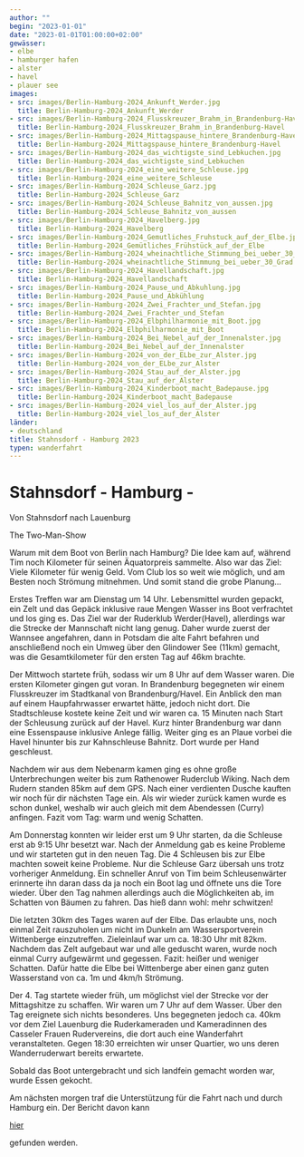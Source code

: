```yaml
---
author: ""
begin: "2023-01-01"
date: "2023-01-01T01:00:00+02:00"
gewässer:
- elbe
- hamburger hafen
- alster
- havel
- plauer see
images:
- src: images/Berlin-Hamburg-2024_Ankunft_Werder.jpg
  title: Berlin-Hamburg-2024_Ankunft_Werder
- src: images/Berlin-Hamburg-2024_Flusskreuzer_Brahm_in_Brandenburg-Havel.jpg
  title: Berlin-Hamburg-2024_Flusskreuzer_Brahm_in_Brandenburg-Havel
- src: images/Berlin-Hamburg-2024_Mittagspause_hintere_Brandenburg-Havel.jpg
  title: Berlin-Hamburg-2024_Mittagspause_hintere_Brandenburg-Havel
- src: images/Berlin-Hamburg-2024_das_wichtigste_sind_Lebkuchen.jpg
  title: Berlin-Hamburg-2024_das_wichtigste_sind_Lebkuchen
- src: images/Berlin-Hamburg-2024_eine_weitere_Schleuse.jpg
  title: Berlin-Hamburg-2024_eine_weitere_Schleuse
- src: images/Berlin-Hamburg-2024_Schleuse_Garz.jpg
  title: Berlin-Hamburg-2024_Schleuse_Garz
- src: images/Berlin-Hamburg-2024_Schleuse_Bahnitz_von_aussen.jpg
  title: Berlin-Hamburg-2024_Schleuse_Bahnitz_von_aussen
- src: images/Berlin-Hamburg-2024_Havelberg.jpg
  title: Berlin-Hamburg-2024_Havelberg
- src: images/Berlin-Hamburg-2024_Gemutliches_Fruhstuck_auf_der_Elbe.jpg
  title: Berlin-Hamburg-2024_Gemütliches_Frühstück_auf_der_Elbe
- src: images/Berlin-Hamburg-2024_wheinachtliche_Stimmung_bei_ueber_30_Grad.jpg
  title: Berlin-Hamburg-2024_wheinachtliche_Stimmung_bei_ueber_30_Grad
- src: images/Berlin-Hamburg-2024_Havellandschaft.jpg
  title: Berlin-Hamburg-2024_Havellandschaft
- src: images/Berlin-Hamburg-2024_Pause_und_Abkuhlung.jpg
  title: Berlin-Hamburg-2024_Pause_und_Abkühlung
- src: images/Berlin-Hamburg-2024_Zwei_Frachter_und_Stefan.jpg
  title: Berlin-Hamburg-2024_Zwei_Frachter_und_Stefan
- src: images/Berlin-Hamburg-2024_Elbphilharmonie_mit_Boot.jpg
  title: Berlin-Hamburg-2024_Elbphilharmonie_mit_Boot
- src: images/Berlin-Hamburg-2024_Bei_Nebel_auf_der_Innenalster.jpg
  title: Berlin-Hamburg-2024_Bei_Nebel_auf_der_Innenalster
- src: images/Berlin-Hamburg-2024_von_der_ELbe_zur_Alster.jpg
  title: Berlin-Hamburg-2024_von_der_ELbe_zur_Alster
- src: images/Berlin-Hamburg-2024_Stau_auf_der_Alster.jpg
  title: Berlin-Hamburg-2024_Stau_auf_der_Alster
- src: images/Berlin-Hamburg-2024_Kinderboot_macht_Badepause.jpg
  title: Berlin-Hamburg-2024_Kinderboot_macht_Badepause
- src: images/Berlin-Hamburg-2024_viel_los_auf_der_Alster.jpg
  title: Berlin-Hamburg-2024_viel_los_auf_der_Alster
länder: 
- deutschland
title: Stahnsdorf - Hamburg 2023
typen: wanderfahrt
---
```



# Stahnsdorf - Hamburg -


Von Stahnsdorf nach Lauenburg

The Two-Man-Show

Warum mit dem Boot von Berlin nach Hamburg? Die Idee kam auf, während Tim noch Kilometer für seinen Äquatorpreis sammelte. Also war das Ziel: Viele Kilometer für wenig Geld. Vom Club los so weit wie möglich, und am Besten noch Strömung mitnehmen. Und somit stand die grobe Planung...

Erstes Treffen war am Dienstag um 14 Uhr. Lebensmittel wurden gepackt, ein Zelt und das Gepäck inklusive raue Mengen Wasser ins Boot verfrachtet und los ging es. Das Ziel war der Ruderklub Werder(Havel), allerdings war die Strecke der Mannschaft nicht lang genug. Daher wurde zuerst der Wannsee angefahren, dann in Potsdam die alte Fahrt befahren und anschließend noch ein Umweg über den Glindower See (11km) gemacht, was die Gesamtkilometer für den ersten Tag auf 46km brachte.

Der Mittwoch startete früh, sodass wir um 8 Uhr auf dem Wasser waren. Die ersten Kilometer gingen gut voran. In Brandenburg begegneten wir einem Flusskreuzer im Stadtkanal von Brandenburg/Havel. Ein Anblick den man auf einem Haupfahrwasser erwartet hätte, jedoch nicht dort. Die Stadtschleuse kostete keine Zeit und wir waren ca. 15 Minuten nach Start der Schleusung zurück auf der Havel. Kurz hinter Brandenburg war dann eine Essenspause inklusive Anlege fällig. Weiter ging es an Plaue vorbei die Havel hinunter bis zur Kahnschleuse Bahnitz. Dort wurde per Hand geschleust.

Nachdem wir aus dem Nebenarm kamen ging es ohne große Unterbrechungen weiter bis zum Rathenower Ruderclub Wiking. Nach dem Rudern standen 85km auf dem GPS. Nach einer verdienten Dusche kauften wir noch für dir nächsten Tage ein. Als wir wieder zurück kamen wurde es schon dunkel, weshalb wir auch gleich mit dem Abendessen (Curry) anfingen. Fazit vom Tag: warm und wenig Schatten.

Am Donnerstag konnten wir leider erst um 9 Uhr starten, da die Schleuse erst ab 9:15 Uhr besetzt war. Nach der Anmeldung gab es keine Probleme und wir starteten gut in den neuen Tag. Die 4 Schleusen bis zur Elbe machten soweit keine Probleme. Nur die Schleuse Garz übersah uns trotz vorheriger Anmeldung. Ein schneller Anruf von Tim beim Schleusenwärter erinnerte ihn daran dass da ja noch ein Boot lag und öffnete uns die Tore wieder. Über den Tag nahmen allerdings auch die Möglichkeiten ab, im Schatten von Bäumen zu fahren. Das hieß dann wohl: mehr schwitzen!

Die letzten 30km des Tages waren auf der Elbe. Das erlaubte uns, noch einmal Zeit rauszuholen um nicht im Dunkeln am Wassersportverein Wittenberge einzutreffen. Zieleinlauf war um ca. 18:30 Uhr mit 82km. Nachdem das Zelt aufgebaut war und alle geduscht waren, wurde noch einmal Curry aufgewärmt und gegessen. Fazit: heißer und weniger Schatten. Dafür hatte die Elbe bei Wittenberge aber einen ganz guten Wasserstand von ca. 1m und 4km/h Strömung.

Der 4. Tag startete wieder früh, um möglichst viel der Strecke vor der Mittagshitze zu schaffen. Wir waren um 7 Uhr auf dem Wasser. Über den Tag ereignete sich nichts besonderes. Uns begegneten jedoch ca. 40km vor dem Ziel Lauenburg die Ruderkameraden und Kameradinnen des Casseler Frauen Rudervereins, die dort auch eine Wanderfahrt veranstalteten. Gegen 18:30 erreichten wir unser Quartier, wo uns deren Wanderruderwart bereits erwartete.

Sobald das Boot untergebracht und sich landfein gemacht worden war, wurde Essen gekocht.

Am nächsten morgen traf die Unterstützung für die Fahrt nach und durch Hamburg ein. Der Bericht davon kann

[hier](/berichte/2023/stahnsdorf_-_hamburg_2023)

gefunden werden.
